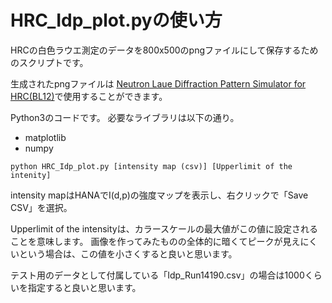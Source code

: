 # HRC_Idp_plot.pyの使い方

HRCの白色ラウエ測定のデータを800x500のpngファイルにして保存するためのスクリプトです。

生成されたpngファイルは
[Neutron Laue Diffraction Pattern Simulator for HRC(BL12)](https://nakajima.issp.u-tokyo.ac.jp/tools/hrc_laue_sim/)で使用することができます。

Python3のコードです。
必要なライブラリは以下の通り。

* matplotlib
* numpy
````
python HRC_Idp_plot.py [intensity map (csv)] [Upperlimit of the intenity]
````

intensity mapはHANAでI(d,p)の強度マップを表示し、右クリックで「Save CSV」を選択。

Upperlimit of the intensityは、カラースケールの最大値がこの値に設定されることを意味します。
画像を作ってみたものの全体的に暗くてピークが見えにくいという場合は、この値を小さくすると良いと思います。

テスト用のデータとして付属している「Idp_Run14190.csv」の場合は1000くらいを指定すると良いと思います。
